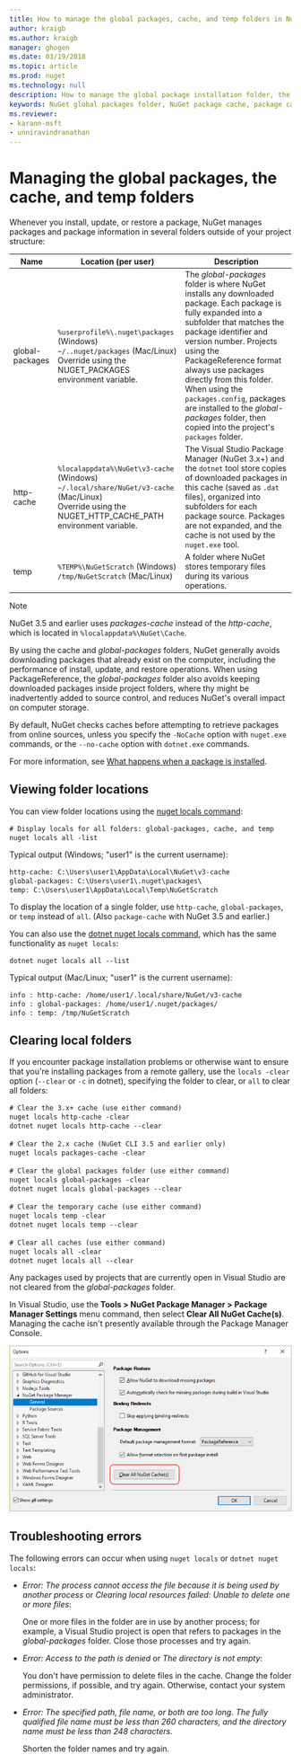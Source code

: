 ```yaml
---
title: How to manage the global packages, cache, and temp folders in NuGet | Microsoft Docs
author: kraigb
ms.author: kraigb
manager: ghogen
ms.date: 03/19/2018
ms.topic: article
ms.prod: nuget
ms.technology: null
description: How to manage the global package installation folder, the package cache, and the temp folders that exist on a computer, which are used when installing, restoring, and updating packages.
keywords: NuGet global packages folder, NuGet package cache, package caching, package installation folder, NuGet caches, managing caches, local NuGet cache, global NuGet cache, NuGet locals command, clearing a cache
ms.reviewer:
- karann-msft
- unniravindranathan
---
```


# Managing the global packages, the cache, and temp folders

Whenever you install, update, or restore a package, NuGet manages packages and package information in several folders outside of your project structure:

| Name | Location (per user) | Description |
| --- | --- | --- |
| global-packages | `%userprofile%\.nuget\packages` (Windows)<br/>`~/..nuget/packages` (Mac/Linux)<br/>Override using the NUGET_PACKAGES environment variable. | The *global-packages* folder is where NuGet installs any downloaded package. Each package is fully expanded into a subfolder that matches the package identifier and version number. Projects using the PackageReference format always use packages directly from this folder. When using the `packages.config`, packages are installed to the *global-packages* folder, then copied into the project's `packages` folder. |
| http-cache | `%localappdata%\NuGet\v3-cache` (Windows)<br/>`~/.local/share/NuGet/v3-cache` (Mac/Linux)<br/>Override using the NUGET_HTTP_CACHE_PATH environment variable. | The Visual Studio Package Manager (NuGet 3.x+) and the `dotnet` tool store copies of downloaded packages in this cache (saved as `.dat` files), organized into subfolders for each package source. Packages are not expanded, and the cache is not used by the `nuget.exe` tool. |
| temp | `%TEMP%\NuGetScratch` (Windows)<br/>`/tmp/NuGetScratch` (Mac/Linux) | A folder where NuGet stores temporary files during its various operations. |

> [!Note]
> NuGet 3.5 and earlier uses *packages-cache* instead of the *http-cache*, which is located in `%localappdata%\NuGet\Cache`.

By using the cache and *global-packages* folders, NuGet generally avoids downloading packages that already exist on the computer, including the performance of install, update, and restore operations. When using PackageReference, the *global-packages* folder also avoids keeping downloaded packages inside project folders, where thy might be inadvertently added to source control, and reduces NuGet's overall impact on computer storage.

By default, NuGet checks caches before attempting to retrieve packages from online sources, unless you specify the `-NoCache` option with `nuget.exe` commands, or the `--no-cache` option with `dotnet.exe` commands.

For more information, see [What happens when a package is installed](ways-to-install-a-package.md#what-happens-when-a-package-is-installed.md).

## Viewing folder locations

You can view folder locations using the [nuget locals command](../tools/cli-ref-locals.md):

```cli
# Display locals for all folders: global-packages, cache, and temp
nuget locals all -list
```

Typical output (Windows; "user1" is the current username):

```output
http-cache: C:\Users\user1\AppData\Local\NuGet\v3-cache
global-packages: C:\Users\user1\.nuget\packages\
temp: C:\Users\user1\AppData\Local\Temp\NuGetScratch
```

To display the location of a single folder, use `http-cache`, `global-packages`, or `temp` instead of `all`. (Also `package-cache` with NuGet 3.5 and earlier.)

You can also use the [dotnet nuget locals command](/dotnet/core/tools/dotnet-nuget-locals), which has the same functionality as `nuget locals`:

```cli
dotnet nuget locals all --list
```

Typical output (Mac/Linux; "user1" is the current username):

```output
info : http-cache: /home/user1/.local/share/NuGet/v3-cache
info : global-packages: /home/user1/.nuget/packages/
info : temp: /tmp/NuGetScratch
```

## Clearing local folders

If you encounter package installation problems or otherwise want to ensure that you're installing packages from a remote gallery, use the `locals -clear` option (`--clear` or `-c` in dotnet), specifying the folder to clear, or `all` to clear all folders:

```cli
# Clear the 3.x+ cache (use either command)
nuget locals http-cache -clear
dotnet nuget locals http-cache --clear

# Clear the 2.x cache (NuGet CLI 3.5 and earlier only)
nuget locals packages-cache -clear

# Clear the global packages folder (use either command)
nuget locals global-packages -clear
dotnet nuget locals global-packages --clear

# Clear the temporary cache (use either command)
nuget locals temp -clear
dotnet nuget locals temp --clear

# Clear all caches (use either command)
nuget locals all -clear
dotnet nuget locals all --clear
```

Any packages used by projects that are currently open in Visual Studio are not cleared from the *global-packages* folder.

In Visual Studio, use the **Tools > NuGet Package Manager > Package Manager Settings** menu command, then select **Clear All NuGet Cache(s)**. Managing the cache isn't presently available through the Package Manager Console.

![NuGet option command for clearing caches](media/options-clear-caches.png)

## Troubleshooting errors

The following errors can occur when using `nuget locals` or `dotnet nuget locals`:

- *Error: The process cannot access the file <package> because it is being used by another process* or *Clearing local resources failed: Unable to delete one or more files*:

    One or more files in the folder are in use by another process; for example, a Visual Studio project is open that refers to packages in the *global-packages* folder. Close those processes and try again.

- *Error: Access to the path <path> is denied* or *The directory is not empty*:

    You don't have permission to delete files in the cache. Change the folder permissions, if possible, and try again. Otherwise, contact your system administrator.

- *Error: The specified path, file name, or both are too long. The fully qualified file name must be less than 260 characters, and the directory name must be less than 248 characters.*

    Shorten the folder names and try again.
